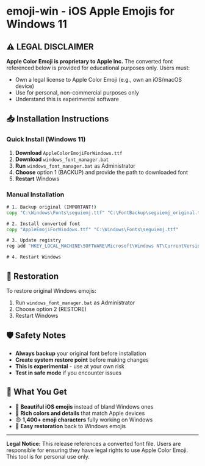 # emoji-win <emoji-wi-version> - iOS <ios-version> Apple Emojis for Windows 11

## ⚠️ LEGAL DISCLAIMER

**Apple Color Emoji is proprietary to Apple Inc.** The converted font referenced below is provided for educational purposes only. Users must:

- Own a legal license to Apple Color Emoji (e.g., own an iOS/macOS device)
- Use for personal, non-commercial purposes only
- Understand this is experimental software

## 📥 Installation Instructions

### Quick Install (Windows 11)

1. **Download** `AppleColorEmojiForWindows.ttf`
2. **Download** `windows_font_manager.bat`
3. **Run** `windows_font_manager.bat` as Administrator
4. **Choose** option 1 (BACKUP) and provide the path to downloaded font
5. **Restart** Windows

### Manual Installation

```cmd
# 1. Backup original (IMPORTANT!)
copy "C:\Windows\Fonts\seguiemj.ttf" "C:\FontBackup\seguiemj_original.ttf"

# 2. Install converted font
copy "AppleEmojiForWindows.ttf" "C:\Windows\Fonts\seguiemj.ttf"

# 3. Update registry
reg add "HKEY_LOCAL_MACHINE\SOFTWARE\Microsoft\Windows NT\CurrentVersion\Fonts" /v "Segoe UI Emoji (TrueType)" /t REG_SZ /d "seguiemj.ttf" /f

# 4. Restart Windows
```

## 🔄 Restoration

To restore original Windows emojis:

1. Run `windows_font_manager.bat` as Administrator
2. Choose option 2 (RESTORE)
3. Restart Windows

## 🛡️ Safety Notes

- **Always backup** your original font before installation
- **Create system restore point** before making changes
- **This is experimental** - use at your own risk
- **Test in safe mode** if you encounter issues

## 📱 What You Get

- 🎨 **Beautiful iOS <ios-version> emojis** instead of bland Windows ones
- 🌈 **Rich colors and details** that match Apple devices
- 😍 **1,400+ emoji characters** fully working on Windows
- 🔄 **Easy restoration** back to Windows emojis

---

**Legal Notice:** This release references a converted font file. Users are responsible for ensuring they have legal rights to use Apple Color Emoji. This tool is for personal use only.
